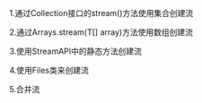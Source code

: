 1.通过Collection接口的stream()方法使用集合创建流

2.通过Arrays.stream(T[] array)方法使用数组创建流

3.使用StreamAPI中的静态方法创建流

4.使用Files类来创建流

5.合并流


